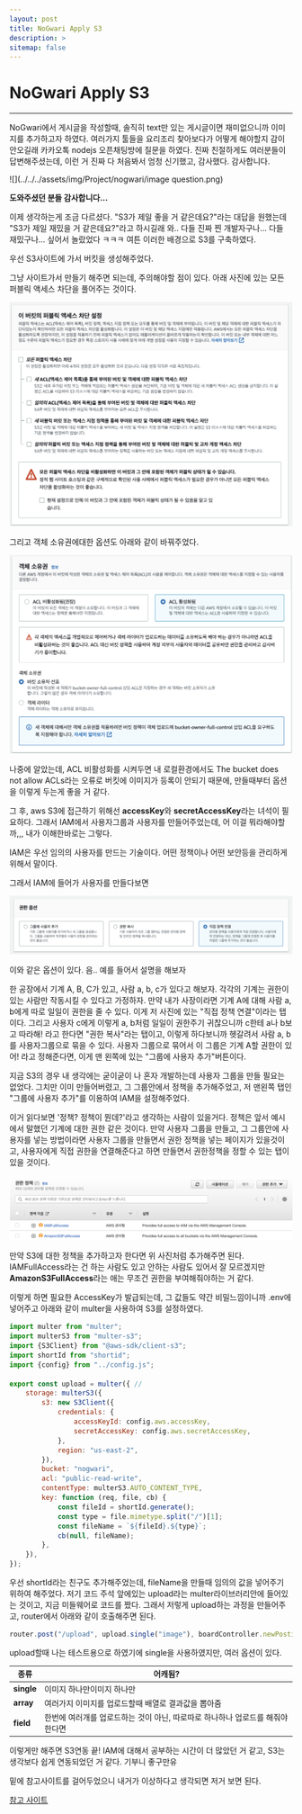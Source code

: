 ```yaml
---
layout: post
title: NoGwari Apply S3
description: >
sitemap: false
---
```


# NoGwari Apply S3

---------------------

NoGwari에서 게시글을 작성할때, 솔직히 text만 있는 게시글이면 재미없으니까 이미지를 추가하고자 하였다. 여러가지 툴들을 요리조리 찾아보다가  어떻게 해야할지 감이 안오길래 카카오톡 nodejs 오픈채팅방에 질문을 하였다. 진짜 친절하게도 여러분들이 답변해주셨는데, 이런 거 진짜 다 처음봐서 엄청 신기했고, 감사했다. 감사합니다.

![](../../../assets/img/Project/nogwari/image question.png)

**도와주셨던 분들 감사합니다...**

이제 생각하는게 조금 다르셨다. "S3가 제일 좋을 거 같은데요?"라는 대답을 원했는데 "S3가 제일 재밌을 거 같은데요?"라고 하시길래 와.. 다들 진짜 찐 개발자구나... 다들 재밌구나... 싶어서 놀랐었다 ㅋㅋㅋ 여튼 이러한 배경으로 S3를 구축하였다.

우선 S3사이트에 가서 버킷을 생성해주었다.

그냥 사이트가서 만들기 해주면 되는데, 주의해야할 점이 있다. 아래 사진에 있는 모든 퍼블릭 액세스 차단을 풀어주는 것이다. 

![](../../../assets/img/Project/nogwari/s3_1.png)

그리고 객체 소유권에대한 옵션도 아래와 같이 바꿔주었다.

![](../../../assets/img/Project/nogwari/s3_2.png)

나중에 알았는데, ACL 비활성화를 시켜두면 내 로컬환경에서도 The bucket does not allow ACLs라는 오류로 버킷에 이미지가 등록이 안되기 때문에, 만들때부터 옵션을 이렇게 두는게 좋을 거 같다.

그 후, aws S3에 접근하기 위해선 **accessKey**와 **secretAccessKey**라는 녀석이 필요하다. 그래서 IAM에서 사용자그룹과 사용자를 만들어주었는데, 어 이걸 뭐라해야할까,,, 내가 이해한바로는 그렇다.

IAM은 우선 임의의 사용자를 만드는 기술이다. 어떤 정책이나 어떤 보안등을 관리하게 위해서 말이다. 

그래서 IAM에 들어가 사용자를 만들다보면 

![](../../../assets/img/Project/nogwari/s3_3.png)

이와 같은 옵션이 있다. 음.. 예를 들어서 설명을 해보자

한 공장에서 기계 A, B, C가 있고, 사람 a, b, c가 있다고 해보자. 각각의 기계는 권한이 있는 사람만 작동시킬 수 있다고 가정하자.
만약 내가 사장이라면 기계 A에 대해 사람 a, b에게 따로 일일이 권한을 줄 수 있다. 이게 저 사진에 있는 "직접 정책 연결"이라는 탭이다.
그리고 사용자 c에게 이렇게 a, b처럼 일일이 권한주기 귀찮으니까 c한테 a나 b보고 따라해! 라고 한다면 "권한 복사"라는 탭이고, 
이렇게 하다보니까 헷갈려서 사람 a, b를 사용자그룹으로 묶을 수 있다. 사용자 그룹으로 묶어서 이 그룹은 기계 A할 권한이 있어! 라고 정해준다면, 이게 맨 왼쪽에 있는 "그룹에 사용자 추가"버튼이다. 

지금 S3의 경우 내 생각에는 굳이굳이 나 혼자 개발하는데 사용자 그룹을 만들 필요는 없었다. 그치만 이미 만들어버렸고, 그 그룹안에서 정책을 추가해주었고, 저 맨왼쪽 탭인 "그룹에 사용자 추가"를 이용하여 IAM을 설정해주었다.

이거 읽다보면 '정책? 정책이 뭔데?'라고 생각하는 사람이 있을거다. 정책은 앞서 예시에서 말했던 기계에 대한 권한 같은 것이다. 만약 사용자 그룹을 만들고, 그 그룹안에 사용자를 넣는 방법이라면 사용자 그룹을 만들면서 권한 정책을 넣는 페이지가 있을것이고, 사용자에게 직접 권한을 연결해준다고 하면 만들면서 권한정책을 정할 수 있는 탭이 있을 것이다.

![](../../../assets/img/Project/nogwari/s3_4.png)

만약 S3에 대한 정책을 추가하고자 한다면 위 사진처럼 추가해주면 된다.
IAMFullAccess라는 건 하는 사람도 있고 안하는 사람도 있어서 잘 모르겠지만 **AmazonS3FullAccess**라는 애는 무조건 권한을 부여해줘야하는 거 같다.

이렇게 하면 필요한 AccessKey가 발급되는데, 그 값들도 약간 비밀느낌이니까 .env에 넣어주고 아래와 같이 multer을 사용하여 S3를 설정하였다.

```javascript
import multer from "multer";
import multerS3 from "multer-s3";
import {S3Client} from "@aws-sdk/client-s3";
import shortId from "shortid";
import {config} from "../config.js";

export const upload = multer({ //
    storage: multerS3({
        s3: new S3Client({
            credentials: {
                accessKeyId: config.aws.accessKey,
                secretAccessKey: config.aws.secretAccessKey,
            },
            region: "us-east-2",
        }),
        bucket: "nogwari",
        acl: "public-read-write",
        contentType: multerS3.AUTO_CONTENT_TYPE,
        key: function (req, file, cb) {
            const fileId = shortId.generate();
            const type = file.mimetype.split("/")[1];
            const fileName = `${fileId}.${type}`;
            cb(null, fileName);
        },
    }),
});

```

우선 shortId라는 친구도 추가해주었는데, fileName을 만들때 임의의 값을 넣어주기 위하여 해주었다.
저기 코드 주석 앞에있는 upload라는 multer라이브러리안에 들어있는 것이고, 지금 미들웨어로 코드를 짰다. 그래서 저렇게 upload하는 과정을 만들어주고, router에서 아래와 같이 호출해주면 된다. 

```javascript
router.post("/upload", upload.single("image"), boardController.newPosting);
```

upload할때 나는 테스트용으로 하였기에 single을 사용하였지만, 여러 옵션이 있다.

| 종류       | 어캐됨?                                                      |
| ---------- | ------------------------------------------------------------ |
| **single** | 이미지 하나만이미지 하나만                                   |
| **array**  | 여러가지 이미지를 업로드할때 배열로 결과값을 뽑아줌          |
| **field**  | 한번에 여러개를 업로드하는 것이 아닌, 따로따로 하나하나 업로드를 해줘야한다면 |

이렇게만 해주면 S3연동 끝!
IAM에 대해서 공부하는 시간이 더 많았던 거 같고, S3는 생각보다 쉽게 연동되었던 거 같다. 기부니 좋구만유 

밑에 참고사이트를 걸어두었으니 내거가 이상하다고 생각되면 저거 보면 된다.

[참고 사이트]

[참고 사이트]: https://velog.io/@fud904/AWS-multerS3-%EC%82%AC%EC%9A%A9%ED%95%B4%EC%84%9C-%EC%9D%B4%EB%AF%B8%EC%A7%80-%EC%97%85%EB%A1%9C%EB%93%9C%ED%95%98%EA%B8%B0
